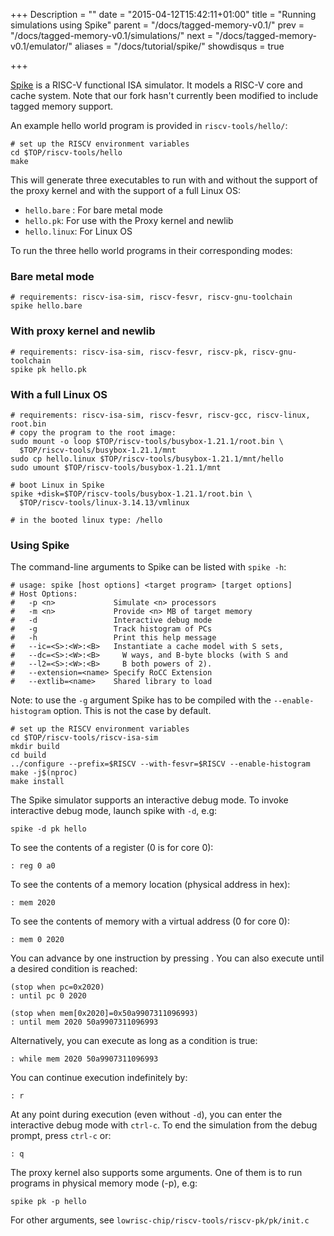 +++
Description = ""
date = "2015-04-12T15:42:11+01:00"
title = "Running simulations using Spike"
parent = "/docs/tagged-memory-v0.1/"
prev = "/docs/tagged-memory-v0.1/simulations/"
next = "/docs/tagged-memory-v0.1/emulator/"
aliases = "/docs/tutorial/spike/"
showdisqus = true

+++


[Spike](https://github.com/riscv/riscv-isa-sim) is a RISC-V functional
ISA simulator. It models a RISC-V core and cache system. Note that our fork 
hasn't currently been modified to include tagged memory support.

An example hello world program is provided in `riscv-tools/hello/`:

    # set up the RISCV environment variables
    cd $TOP/riscv-tools/hello
    make

This will generate three executables to run with and without the
support of the proxy kernel and with the support of a full Linux OS:

  * `hello.bare` : For bare metal mode
  * `hello.pk`: For use with the Proxy kernel and newlib
  * `hello.linux`: For Linux OS 

To run the three hello world programs in their corresponding modes:

### Bare metal mode

    # requirements: riscv-isa-sim, riscv-fesvr, riscv-gnu-toolchain
    spike hello.bare

### With proxy kernel and newlib

    # requirements: riscv-isa-sim, riscv-fesvr, riscv-pk, riscv-gnu-toolchain
    spike pk hello.pk

### With a full Linux OS

    # requirements: riscv-isa-sim, riscv-fesvr, riscv-gcc, riscv-linux, root.bin
    # copy the program to the root image: 
    sudo mount -o loop $TOP/riscv-tools/busybox-1.21.1/root.bin \
      $TOP/riscv-tools/busybox-1.21.1/mnt
    sudo cp hello.linux $TOP/riscv-tools/busybox-1.21.1/mnt/hello
    sudo umount $TOP/riscv-tools/busybox-1.21.1/mnt

    # boot Linux in Spike
    spike +disk=$TOP/riscv-tools/busybox-1.21.1/root.bin \
      $TOP/riscv-tools/linux-3.14.13/vmlinux

    # in the booted linux type: /hello

### Using Spike

The command-line arguments to Spike can be listed with `spike -h`:

    # usage: spike [host options] <target program> [target options]
    # Host Options:
    #   -p <n>             Simulate <n> processors
    #   -m <n>             Provide <n> MB of target memory
    #   -d                 Interactive debug mode
    #   -g                 Track histogram of PCs
    #   -h                 Print this help message
    #   --ic=<S>:<W>:<B>   Instantiate a cache model with S sets,
    #   --dc=<S>:<W>:<B>     W ways, and B-byte blocks (with S and
    #   --l2=<S>:<W>:<B>     B both powers of 2).
    #   --extension=<name> Specify RoCC Extension
    #   --extlib=<name>    Shared library to load

Note: to use the `-g` argument Spike has to be compiled with the
`--enable-histogram` option. This is not the case by default.

    # set up the RISCV environment variables
    cd $TOP/riscv-tools/riscv-isa-sim
    mkdir build
    cd build
    ../configure --prefix=$RISCV --with-fesvr=$RISCV --enable-histogram
    make -j$(nproc)
    make install

The Spike simulator supports an interactive debug mode. To invoke
interactive debug mode, launch spike with `-d`, e.g:

    spike -d pk hello

To see the contents of a register (0 is for core 0):

    : reg 0 a0

To see the contents of a memory location (physical address in hex):

    : mem 2020

To see the contents of memory with a virtual address (0 for core 0):

    : mem 0 2020

You can advance by one instruction by pressing <enter>. You can also execute until a desired condition is reached:

    (stop when pc=0x2020)
    : until pc 0 2020

    (stop when mem[0x2020]=0x50a9907311096993)
    : until mem 2020 50a9907311096993

Alternatively, you can execute as long as a condition is true:

    : while mem 2020 50a9907311096993

You can continue execution indefinitely by:

    : r

At any point during execution (even without `-d`), you can enter the interactive debug mode with `ctrl-c`.
To end the simulation from the debug prompt, press `ctrl-c` or: 

    : q

The proxy kernel also supports some arguments. One of them is to run programs in physical memory mode (-p), e.g:

    spike pk -p hello

For other arguments, see `lowrisc-chip/riscv-tools/riscv-pk/pk/init.c`

